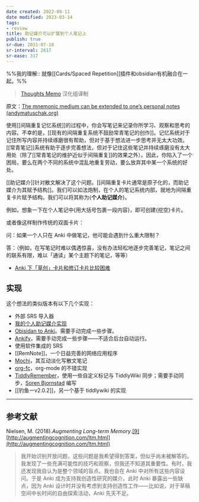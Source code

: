 ```yaml
---
date created: 2022-08-11
date modified: 2023-03-14
tags:
- review
title: 助记媒介可以扩展到个人笔记上
publish: true
sr-due: 2031-07-18
sr-interval: 2617
sr-ease: 317
---
```

%%我的理解:: 就像[[Cards/Spaced Repetition]]插件和obsidian有机融合在一起。%%

> [Thoughts Memo](https://paratranz.cn/projects/3131) 汉化组译制  

原文：[The mnemonic medium can be extended to one’s personal notes (andymatuschak.org)](https://notes.andymatuschak.org/z5ARNXtS5VxteskEW91S1yYTgAcLABNXsZuJE)

使用[[间隔重复记忆系统]]的过程中，你会写笔记来记录你所学习、观察和思考的内容。不幸的是，[[现有的间隔重复系统不鼓励常青笔记的创作]]。记忆系统对于记住所写内容并持续琢磨很有帮助，但对于基于想法进一步思考并无太大功效。[[常青笔记]]系统有助于逐步完善想法，但对于记住这些笔记并持续琢磨没有太大用处（除了[[常青笔记的维护近似于间隔重复]]的效果之外）。因此，你陷入了一个困局，要么在两个不同的系统中混乱地重复劳动，要么放弃其中某一个系统的好处。

[[助记媒介]]针对散文解决了这个问题。[[间隔重复卡片通常是原子化的，而助记媒介为其赋予结构]]。我们可以如法炮制，在个人的笔记系统内部，就地为间隔重复卡片赋予结构。我们可以将其称为{**个人助记媒介**}。

例如，想象一下在个人笔记中{用大括号包裹一段内容}，即可创建{挖空}卡片。

或者像这样制作传统的双面卡片：

问：如果一个人只在 Anki 中做笔记，他可能会遇到什么重大限制？

答：（例如，在写笔记时难以偶遇惊喜，没有办法轻松地逐步完善笔记，笔记之间的联系有限，难以「通读」某个主题下的笔记，等等）

- [Anki 下「草创」卡片和修订卡片比较困难](https://notes.andymatuschak.org/z5tAH4GmnBiQ45M9DZSNSwp4tMWa3u5bgyKrY)

## 实现

这个想法的类似版本有以下几个实现：

- 外部 SRS 导入器
- [我的个人助记媒介实现](https://notes.andymatuschak.org/z4mAF1uBV96r72e4NjLcDaujEyTPGiUQJEj8C)
- [Obisidan to Anki](https://zhuanlan.zhihu.com/p/487321909/%3Ci%3Eht%3C/i%3Etps://github.com/Pseudonium/Obsidian_to_Anki)。需要手动完成一些步骤。
- [Ankify](https://github.com/kangruixiang/Ankify)，需要手动完成一些步骤——不适合后台自动运行。
- 使用软件集成的 SRS
- [[RemNote]]，一个日益完善的网络应用程序
- [Mochi](https://notes.andymatuschak.org/zxAXSEQidXeYW2XFBj9ftGxz1kTNtV4fXjhZ)，其互动淡化写散文笔记
- [org-fc](https://www.leonrische.me/fc/index.html)，org-mode 的不错实现
- [TiddlyRemember](https://github.com/sobjornstad/TiddlyRemember)，使用一些自定义标记与 TiddlyWiki 同步；需要手动同步，[Soren Bjornstad](https://notes.andymatuschak.org/zzfor7LXCY9JBRjFmMaeLw5zV69GM2dSDQA) 编写
- [[钓鱼ーv2.0.2]]，另一个基于 tiddlywiki 的实现  

___

## 参考文献

Nielsen, M. (2018).*Augmenting Long-term Memory*.[\[9\]](https://zhuanlan.zhihu.com/p/487321909#ref_9) [http://augmentingcognition.com/ltm.html](http://augmentingcognition.com/ltm.html)

> 我开始识别开放问题，这些问题是我希望得到答案，但似乎尚未被解答的。我发现了一些充满可能性的技巧和观察，但我还不知道其重要性。有时，我还发现我自认为是整个领域的盲点。我也会在 Anki 中对所有这些内容设问。于是 Anki 成为支持我创造性研究的媒介。此时 Anki 暴露出一些缺点，因为 Anki 设计时并没有考虑到支持创造性工作——比如说，对于草稿空间中长时间的自由探索活动，Anki 先天不足。